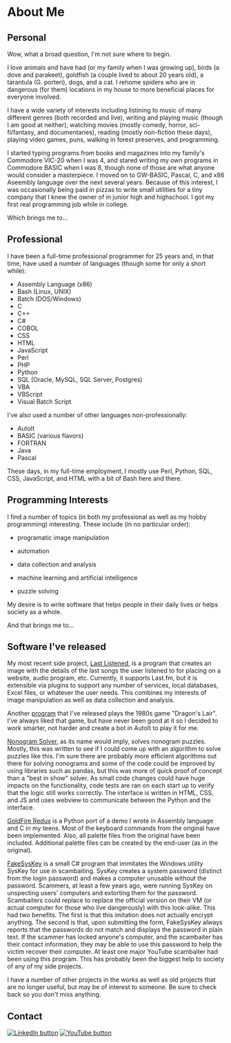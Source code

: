 # About Me

## Personal

Wow, what a broad question, I'm not sure where to begin.

I love animals and have had (or my family when I was growing up), birds (a dove and parakeet),
goldfish (a couple lived to about 20 years old), a tarantula (G. porteri), dogs, and a cat.  I
rehome spiders who are in dangerous (for them) locations in my house to more beneficial places for
everyone involved.

I have a wide variety of interests including listining to music of many different genres (both
recorded and live), writing and playing music (though I am good at neither), watching movies (mostly
comedy, horror, sci-fi/fantasy, and documentaries), reading (mostly non-fiction these days), playing
video games, puns, walking in forest preserves, and programming.

I started typing programs from books and magazines into my family's Commodore VIC-20 when I was 4,
and stared writing my own programs in Commodore BASIC when I was 8, though none of those are what
anyone would consider a masterpiece.  I moved on to GW-BASIC, Pascal, C, and x86 Aseembly language
over the next several years.  Because of this interest, I was occasionally being paid in pizzas to
write small utilities for a tiny company that I knew the owner of in junior high and highschool.
I got my first real programming job while in college.

Which brings me to...

## Professional

I have been a full-time professional programmer for 25 years and, in that time, have used a number
of languages (though some for only a short while):

* Assembly Language (x86)
* Bash (Linux, UNIX)
* Batch (DOS/Windows)
* C
* C++
* C#
* COBOL
* CSS
* HTML
* JavaScript
* Perl
* PHP
* Python
* SQL (Oracle, MySQL, SQL Server, Postgres)
* VBA
* VBScript
* Visual Batch Script

I've also used a number of other languages non-professionally:

* AutoIt
* BASIC (various flavors)
* FORTRAN
* Java
* Pascal

These days, in my full-time employment, I mostly use Perl, Python, SQL, CSS, JavaScript, and
HTML with a bit of Bash here and there.

## Programming Interests

I find a number of topics (in both my professional as well as my hobby programming) interesting.
These include (in no particular order):

* programatic image manipulation

* automation

* data collection and analysis

* machine learning and artificial intelligence

* puzzle solving

My desire is to write software that helps people in their daily lives or helps society as a
whole.

And that brings me to...

## Software I've released

My most recent side project, [Last Listened](https://github.com/carsonfb/last_listened), is a
program that creates an image with the details of the last songs the user listened to for
placing on a website, audio program, etc. Currently, it supports Last.fm, but it is extensible via
plugins to support any number of services, local databases, Excel files, or whatever the user needs.
This combines my interests of image manipulation as well as data collection and analysis.

Another [program](https://github.com/carsonfb/Dragon-s-Lair-Bot) that I've released plays the 1980s
game "Dragon's Lair".  I've always liked that game, but have never been good at it so I decided to
work smarter, not harder and create a bot in AutoIt to play it for me.

[Nonogram Solver](https://github.com/carsonfb/nonogram-solver), as its name would imply, solves
nonogram puzzles.  Mostly, this was written to see if I could come up with an algorithm to solve
puzzles like this.  I'm sure there are probably more efficient algorithms out there for solving
nonograms and some of the code could be improved by using libraries such as pandas, but this was
more of quick proof of concept than a "best in show" solver.  As small code changes could have huge
impacts on the functionality, code tests are ran on each start up to verify that the logic still
works correctly.  The interface is written in HTML, CSS, and JS and uses webview to communicate
between the Python and the interface.

[GoldFire Redux](https://github.com/carsonfb/goldfire-rides-again) is a Python port of a demo I
wrote in Assembly language and C in my teens.  Most of the keyboard commands from the original have
been implemented.  Also, all palette files from the original have been included.  Additional palette
files can be created by the end-user (as in the original).

[FakeSysKey](https://github.com/carsonfb/FakeSysKey) is a small C# program that immitates the
Windows utility SysKey for use in scambaiting.  SysKey creates a system password (distinct
from the login password) and makes a computer unusable without the password.  Scammers, at least a
few years ago, were running SysKey on unspecting users' computers and extorting them for the
password.  Scambaiters could replace to replace the official version on their VM (or
actual computer for those who live dangerously) with this look-alike.  This had two benefits.  The
first is that this imitation does not actually encrypt anything.  The second is that, upon
submitting the form, FakeSysKey always reports that the passwords do not match and displays the
password in plain text.  If the scammer has locked anyone's computer, and the scambaiter has their
contact information, they may be able to use this password to help the victim recover their computer.
At least one major YouTube scambaiter had been using this program.  This has probably been the
biggest help to society of any of my side projects.

I have a number of other projects in the works as well as old projects that are no longer useful,
but may be of interest to someone.  Be sure to check back so you don't miss anything.

## Contact

[![LinkedIn button](https://img.shields.io/badge/LinkedIn-0077B5?style=for-the-badge&logo=linkedin&logoColor=white)](https://www.linkedin.com/in/carson-ball-230a0114/)
[![YouTube button](https://img.shields.io/badge/YouTube-FF0000?style=for-the-badge&logo=youtube&logoColor=white)](https://www.youtube.com/channel/UCjqJNCS7l45jxcuv817ZJRg)
